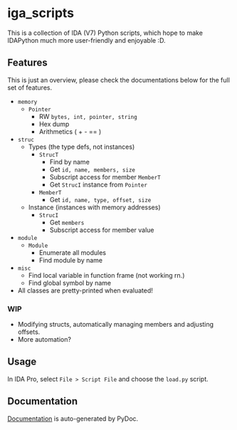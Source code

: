 # iga_scripts
This is a collection of IDA (V7) Python scripts, which hope to make IDAPython much more user-friendly and enjoyable :D.

## Features
This is just an overview, please check the documentations below for the full set of features.
- `memory`
	- `Pointer`
		- RW `bytes, int, pointer, string`
		- Hex dump
		- Arithmetics ( + - == )
- `struc`
	- Types (the type defs, not instances)
		- `StrucT`
			- Find by name
			- Get `id, name, members, size`
			- Subscript access for member `MemberT`
			- Get `StrucI` instance from `Pointer`
		- `MemberT`
			- Get `id, name, type, offset, size`
	- Instance (instances with memory addresses)
		- `StrucI`
			- Get `members`
			- Subscript access for member value
- `module`
	- `Module`
		- Enumerate all modules
		- Find module by name
- `misc`
	- Find local variable in function frame (not working rn.)
	- Find global symbol by name
- All classes are pretty-printed when evaluated!

### WIP
- Modifying structs, automatically managing members and adjusting offsets.
- More automation?

## Usage
In IDA Pro, select `File > Script File` and choose the `load.py` script.

## Documentation
[Documentation](https://zerui18.github.io/ida_scripts/) is auto-generated by PyDoc.
